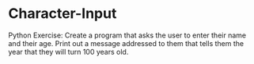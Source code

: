 # Character-Input
Python Exercise: Create a program that asks the user to enter their name and their age. Print out a message addressed to them that tells them the year that they will turn 100 years old.

